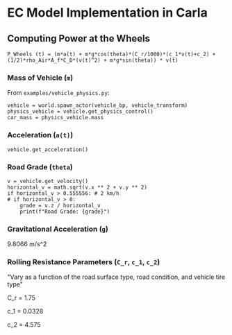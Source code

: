 # EC Model Implementation in Carla

## Computing Power at the Wheels

```P_Wheels (t) = (m*a(t) + m*g*cos(theta)*(C_r/1000)*(c_1*v(t)+c_2) + (1/2)*rho_Air*A_f*C_D*(v(t)^2) + m*g*sin(theta)) * v(t)```

### Mass of Vehicle (`m`)
From `examples/vehicle_physics.py`:
```
vehicle = world.spawn_actor(vehicle_bp, vehicle_transform)
physics_vehicle = vehicle.get_physics_control()
car_mass = physics_vehicle.mass
```

### Acceleration (`a(t)`)
```
vehicle.get_acceleration()
```

### Road Grade (`theta`)
```
v = vehicle.get_velocity()
horizontal_v = math.sqrt(v.x ** 2 + v.y ** 2)
if horizontal_v > 0.555556: # 2 km/h
# if horizontal_v > 0:
    grade = v.z / horizontal_v
    print(f"Road Grade: {grade}")
```

### Gravitational Acceleration (`g`)
9.8066 m/s^2

### Rolling Resistance Parameters (`C_r`, `c_1`, `c_2`)
"Vary as a function of the road surface type, road condition, and vehicle tire type"

C_r = 1.75

c_1 = 0.0328

c_2 = 4.575
